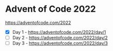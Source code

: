 # Advent of Code 2022

https://adventofcode.com/2022

- [x] Day 1 - https://adventofcode.com/2022/day/1
- [ ] Day 2 - https://adventofcode.com/2022/day/2
- [ ] Day 3 - https://adventofcode.com/2022/day/3
